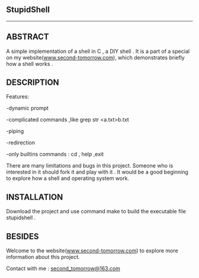 StupidShell
-------------------------
------------------------------------------------------------------------


ABSTRACT
------------------------------------------------------------------------
A simple implementation of a shell in C , a DIY shell . It is a part of a special on my website(www.second-tomorrow.com), which demonstrates briefly how a shell works .



DESCRIPTION
------------------------------------------------------------------------
Features:

-dynamic prompt 

-complicated commands ,like grep str <a.txt>b.txt

-piping

-redirection

-only builtins commands : cd , help ,exit


There are many limitations and bugs in this project. Someone who is interested in it should fork it and play with it . It would be a good beginning to explore how a shell and operating system work.  



INSTALLATION
------------------------------------------------------------------------
Download the project and use command make to build the executable file stupidshell .



BESIDES
------------------------------------------------------------------------
Welcome to the website(www.second-tomorrow.com) to explore more information about this project.

Contact with me : second_tomorrow@163.com
